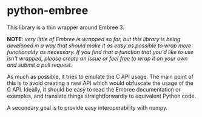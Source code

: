 # python-embree #

This library is a thin wrapper around Embree 3.

**NOTE**: *very little of Embree is wrapped so far, but this library
is being developed in a way that should make it as easy as possible to
wrap more functionality as necessary. If you find that a function that
you'd like to use isn't wrapped, please create an issue or feel free
to wrap it on your own and submit a pull request.*

As much as possible, it tries to emulate the C API usage. The main
point of this is to avoid creating a new API which would obfuscate the
usage of the C API. Ideally, it should be easy to read the Embree
documentation or examples, and translate things straightforwardly to
equivalent Python code.

A secondary goal is to provide easy interoperability with numpy.
